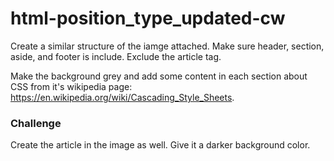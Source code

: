 # html-position_type_updated-cw

Create a similar structure of the iamge attached. Make sure header, section, aside, and footer is include. Exclude the article tag.

Make the background grey and add some content in each section about CSS from it's wikipedia page: https://en.wikipedia.org/wiki/Cascading_Style_Sheets.

### Challenge
Create the article in the image as well. Give it a darker background color.
